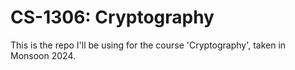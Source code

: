 # CS-1306: Cryptography

This is the repo I'll be using for the course 'Cryptography', taken in Monsoon 2024.
